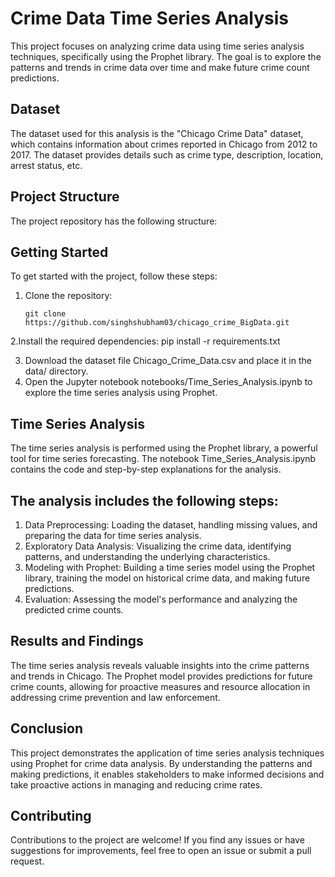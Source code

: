 # Crime Data Time Series Analysis

This project focuses on analyzing crime data using time series analysis techniques, specifically using the Prophet library. The goal is to explore the patterns and trends in crime data over time and make future crime count predictions.

## Dataset

The dataset used for this analysis is the "Chicago Crime Data" dataset, which contains information about crimes reported in Chicago from 2012 to 2017. The dataset provides details such as crime type, description, location, arrest status, etc.

## Project Structure

The project repository has the following structure:


## Getting Started

To get started with the project, follow these steps:

1. Clone the repository:

   ```shell
   git clone https://github.com/singhshubham03/chicago_crime_BigData.git
   
 2.Install the required dependencies:
 pip install -r requirements.txt
 
 3. Download the dataset file Chicago_Crime_Data.csv and place it in the data/ directory.
 4. Open the Jupyter notebook notebooks/Time_Series_Analysis.ipynb to explore the time series analysis using Prophet.

## Time Series Analysis

The time series analysis is performed using the Prophet library, a powerful tool for time series forecasting. The notebook Time_Series_Analysis.ipynb contains the code and step-by-step explanations for the analysis.

## The analysis includes the following steps:

1. Data Preprocessing: Loading the dataset, handling missing values, and preparing the data for time series analysis.
2. Exploratory Data Analysis: Visualizing the crime data, identifying patterns, and understanding the underlying characteristics.
3. Modeling with Prophet: Building a time series model using the Prophet library, training the model on historical crime data, and making future predictions.
4. Evaluation: Assessing the model's performance and analyzing the predicted crime counts.

## Results and Findings

The time series analysis reveals valuable insights into the crime patterns and trends in Chicago. The Prophet model provides predictions for future crime counts, allowing for proactive measures and resource allocation in addressing crime prevention and law enforcement.

## Conclusion

This project demonstrates the application of time series analysis techniques using Prophet for crime data analysis. By understanding the patterns and making predictions, it enables stakeholders to make informed decisions and take proactive actions in managing and reducing crime rates.

## Contributing

Contributions to the project are welcome! If you find any issues or have suggestions for improvements, feel free to open an issue or submit a pull request.
